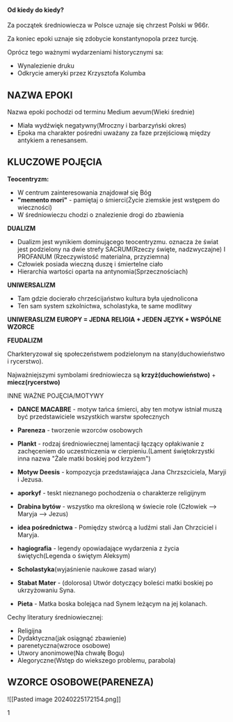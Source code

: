 #### Od kiedy do kiedy? 
Za początek średniowiecza w Polsce uznaje się chrzest Polski w 966r.

Za koniec epoki uznaje się zdobycie konstantynopola przez turcję.


Oprócz tego ważnymi wydarzeniami historycznymi sa:
- Wynalezienie druku
- Odkrycie ameryki przez Krzysztofa Kolumba

## NAZWA EPOKI

Nazwa epoki pochodzi od terminu Medium aevum(Wieki średnie)

- Miała wydźwięk negatywny(Mroczny i barbarzyński okres)
- Epoka ma charakter pośredni uważany za faze przejściową między antykiem a renesansem.

## KLUCZOWE POJĘCIA

**Teocentryzm:**
- W centrum zainteresowania znajdował się Bóg
- **"memento mori"** - pamiętaj o śmierci(Życie ziemskie jest wstępem do wieczności)
- W średniowieczu chodzi o znalezienie drogi do zbawienia

**DUALIZM**

- Dualizm jest wynikiem dominującego teocentryzmu. oznacza że świat jest podzielony na dwie strefy SACRUM(Rzeczy święte, nadzwyczajne) I PROFANUM (Rzeczywistość materialna, przyziemna)
- Człowiek posiada wieczną duszę i śmiertelne ciało
- Hierarchia wartości oparta na antynomia(Sprzecznościach)

**UNIWERSALIZM**

- Tam gdzie docierało chrześcijaństwo kultura była ujednolicona
- Ten sam system szkolnictwa, scholastyka, te same modlitwy


**UNIWERASLIZM EUROPY = JEDNA RELIGIA + JEDEN JĘZYK + WSPÓLNE WZORCE**

**FEUDALIZM**

Charkteryzował się społeczeństwem podzielonym na stany(duchowieństwo i rycerstwo).

Najważniejszymi symbolami średniowiecza są **krzyż(duchowieństwo)** + **miecz(rycerstwo)**


INNE WAŻNE POJĘCIA/MOTYWY

- **DANCE MACABRE** - motyw tańca śmierci, aby ten motyw istniał muszą być przedstawiciele wszystkich warstw społecznych

- **Pareneza** - tworzenie wzorców osobowych
  
- **Plankt** - rodzaj średniowiecznej lamentacji łączący opłakiwanie z zachęceniem do uczestniczenia w cierpieniu.(Lament świętokrzystki inna nazwa "Żale matki boskiej pod krzyżem")
  
- **Motyw Deesis** - kompozycja przedstawiająca Jana Chrzszciciela, Maryji i Jezusa.
  
- **aporkyf** - teskt nieznanego pochodzenia o charakterze religijnym
  
- **Drabina bytów** - wszystko ma określoną w świecie role (Człowiek --> Maryja --> Jezus)
  
- **idea pośrednictwa** - Pomiędzy stwórcą a ludźmi stali Jan Chrzciciel i Maryja.
  
- **hagiografia** - legendy opowiadające wydarzenia z życia świętych(Legenda o świętym Aleksym)
  
- **Scholastyka**(wyjaśnienie naukowe zasad wiary)
  
- **Stabat Mater** - (dolorosa) Utwór dotyczący boleści matki boskiej po ukrzyżowaniu Syna.
  
- **Pieta** - Matka boska bolejąca nad Synem leżącym na jej kolanach.

Cechy literatury średniowiecznej:
- Religijna
- Dydaktyczna(jak osiągnąć zbawienie)
- parenetyczna(wzroce osobowe)
- Utwory anonimowe(Na chwałę Bogu)
- Alegoryczne(Wstęp do wiekszego problemu, parabola)

## WZORCE OSOBOWE(PARENEZA)
![[Pasted image 20240225172154.png]]





























1






